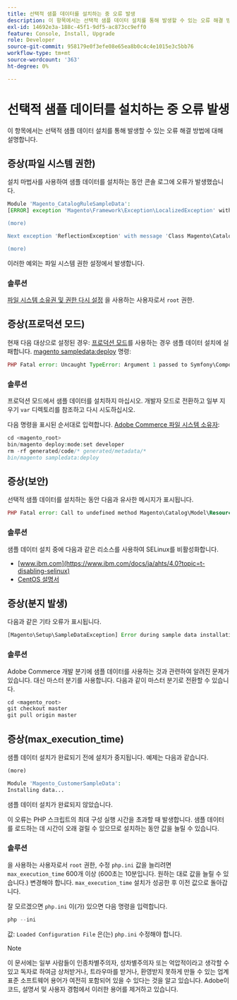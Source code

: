 ```yaml
---
title: 선택적 샘플 데이터를 설치하는 중 오류 발생
description: 이 항목에서는 선택적 샘플 데이터 설치를 통해 발생할 수 있는 오류 해결 방법에 대해 설명합니다.
exl-id: 14692e3a-188c-45f1-9df5-ac873cc9eff0
feature: Console, Install, Upgrade
role: Developer
source-git-commit: 958179e0f3efe08e65ea8b0c4c4e1015e3c5bb76
workflow-type: tm+mt
source-wordcount: '363'
ht-degree: 0%

---
```


# 선택적 샘플 데이터를 설치하는 중 오류 발생

이 항목에서는 선택적 샘플 데이터 설치를 통해 발생할 수 있는 오류 해결 방법에 대해 설명합니다.

## 증상(파일 시스템 권한)

설치 마법사를 사용하여 샘플 데이터를 설치하는 동안 콘솔 로그에 오류가 발생했습니다.

```php
Module 'Magento_CatalogRuleSampleData':
[ERROR] exception 'Magento\Framework\Exception\LocalizedException' with message 'Can't create directory /var/www/html/magento2/generated/code/Magento/CatalogRule/Model/.' in /var/www/html/magento2/lib/internal/Magento/Framework/Code/Generator.php:103

(more)

Next exception 'ReflectionException' with message 'Class Magento\CatalogRule\Model\RuleFactory does not exist' in /var/www/html/magento2/lib/internal/Magento/Framework/Code/Reader/ClassReader.php:29

(more)
```

이러한 예외는 파일 시스템 권한 설정에서 발생합니다.

### 솔루션

[파일 시스템 소유권 및 권한 다시 설정](https://experienceleague.adobe.com/docs/commerce-operations/configuration-guide/deployment/file-system-permissions.html) 을 사용하는 사용자로서 `root` 권한.

## 증상(프로덕션 모드)

현재 다음 대상으로 설정된 경우: [프로덕션 모드](https://experienceleague.adobe.com/docs/commerce-operations/configuration-guide/setup/application-modes.html)를 사용하는 경우 샘플 데이터 설치에 실패합니다. [magento sampledata:deploy](https://experienceleague.adobe.com/docs/commerce-operations/installation-guide/next-steps/sample-data/composer-packages.html) 명령:

```php
PHP Fatal error: Uncaught TypeError: Argument 1 passed to Symfony\Component\Console\Input\ArrayInput::__construct() must be of the type array, object given, called in /<path>/vendor/magento/framework/ObjectManager/Factory/AbstractFactory.php on line 97 and defined in /<path>/vendor/symfony/console/Symfony/Component/Console/Input/ArrayInput.php:37
```

### 솔루션

프로덕션 모드에서 샘플 데이터를 설치하지 마십시오. 개발자 모드로 전환하고 일부 지우기 `var` 디렉토리를 참조하고 다시 시도하십시오.

다음 명령을 표시된 순서대로 입력합니다. [Adobe Commerce 파일 시스템 소유자](https://experienceleague.adobe.com/docs/commerce-operations/installation-guide/prerequisites/file-system/overview.html):

```php
cd <magento_root>
bin/magento deploy:mode:set developer
rm -rf generated/code/* generated/metadata/*
bin/magento sampledata:deploy
```

## 증상(보안)

선택적 샘플 데이터를 설치하는 동안 다음과 유사한 메시지가 표시됩니다.

```php
PHP Fatal error: Call to undefined method Magento\Catalog\Model\Resource\Product\Interceptor::getWriteConnection() in /var/www/magento2/app/code/Magento/SampleData/Module/Catalog/Setup/Product/Gallery.php on line 144
```

### 솔루션

샘플 데이터 설치 중에 다음과 같은 리소스를 사용하여 SELinux를 비활성화합니다.

* [www.ibm.com](https://www.ibm.com/docs/ja/ahts/4.0?topic=t-disabling-selinux)
* [CentOS 설명서](https://docs.centos.org/en-US/docs/)

## 증상(분지 발생)

다음과 같은 기타 오류가 표시됩니다.

```php
[Magento\Setup\SampleDataException] Error during sample data installation: Class Magento\Sales\Model\Service\OrderFactory does not exist
```

### 솔루션

Adobe Commerce 개발 분기에 샘플 데이터를 사용하는 것과 관련하여 알려진 문제가 있습니다. 대신 마스터 분기를 사용합니다. 다음과 같이 마스터 분기로 전환할 수 있습니다.

```php
cd <magento_root>
git checkout master
git pull origin master
```

## 증상(max_execution_time)

샘플 데이터 설치가 완료되기 전에 설치가 중지됩니다. 예제는 다음과 같습니다.

```php
(more)

Module 'Magento_CustomerSampleData':
Installing data...
```

샘플 데이터 설치가 완료되지 않았습니다.

이 오류는 PHP 스크립트의 최대 구성 실행 시간을 초과할 때 발생합니다. 샘플 데이터를 로드하는 데 시간이 오래 걸릴 수 있으므로 설치하는 동안 값을 늘릴 수 있습니다.

### 솔루션

을 사용하는 사용자로서 `root` 권한, 수정 `php.ini` 값을 늘리려면 `max_execution_time` 600개 이상 (600초는 10분입니다. 원하는 대로 값을 늘릴 수 있습니다.) 변경해야 합니다. `max_execution_time` 설치가 성공한 후 이전 값으로 돌아갑니다.

잘 모르겠으면 `php.ini` 이(가) 있으면 다음 명령을 입력합니다.

```php
php --ini
```

값: `Loaded Configuration File` 은(는) `php.ini` 수정해야 합니다.

>[!NOTE]
>
>이 문서에는 일부 사람들이 인종차별주의자, 성차별주의자 또는 억압적이라고 생각할 수 있고 독자로 하여금 상처받거나, 트라우마를 받거나, 환영받지 못하게 만들 수 있는 업계 표준 소프트웨어 용어가 여전히 포함되어 있을 수 있다는 것을 알고 있습니다. Adobe이 코드, 설명서 및 사용자 경험에서 이러한 용어를 제거하고 있습니다.
